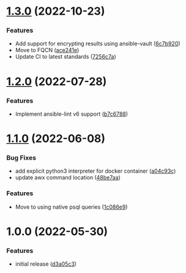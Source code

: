 # [1.3.0](https://github.com/de-it-krachten/ansible-role-awx_credentials/compare/v1.2.0...v1.3.0) (2022-10-23)


### Features

* Add support for encrypting results using ansible-vault ([6c7b920](https://github.com/de-it-krachten/ansible-role-awx_credentials/commit/6c7b92058958ecf6441a10e2cacbb0409e3ba41c))
* Move to FQCN ([ace241e](https://github.com/de-it-krachten/ansible-role-awx_credentials/commit/ace241ec91383d1a4918caa94e7e1060e7d2892e))
* Update CI to latest standards ([7256c7a](https://github.com/de-it-krachten/ansible-role-awx_credentials/commit/7256c7adc3119398e2eca8da476f9277a3339407))

# [1.2.0](https://github.com/de-it-krachten/ansible-role-awx_credentials/compare/v1.1.0...v1.2.0) (2022-07-28)


### Features

* Implement ansible-lint v6 support ([b7c6788](https://github.com/de-it-krachten/ansible-role-awx_credentials/commit/b7c678819d962580c9f196cac07e713e8750ca58))

# [1.1.0](https://github.com/de-it-krachten/ansible-role-awx_credentials/compare/v1.0.0...v1.1.0) (2022-06-08)


### Bug Fixes

* add explicit python3 interpreter for docker container ([a04c93c](https://github.com/de-it-krachten/ansible-role-awx_credentials/commit/a04c93c9a4ce8451aa77c7cd5d9e5c9e030894d9))
* update awx command location ([48be7aa](https://github.com/de-it-krachten/ansible-role-awx_credentials/commit/48be7aaa27e1fa128444e1594786cac93e2f80d2))


### Features

* Move to using native psql queries ([1c086e9](https://github.com/de-it-krachten/ansible-role-awx_credentials/commit/1c086e975284ae6843bf2d5df1808b8560389653))

# 1.0.0 (2022-05-30)


### Features

* initial release ([d3a05c3](https://github.com/de-it-krachten/ansible-role-awx_credentials/commit/d3a05c3706f32fc15475d3188b139be8bb11a788))
